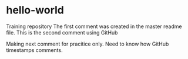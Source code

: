 # hello-world
Training repository
The first comment was created in the master readme file.
This is the second comment using GitHub

Making next comment for pracitice only. Need to know how GitHub timestamps comments.
